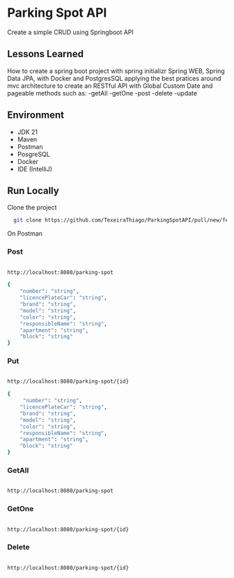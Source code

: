 # Parking Spot API

Create a simple CRUD using Springboot API

## Lessons Learned

How to create a spring boot project with spring initializr Spring WEB, Spring Data JPA, with Docker and PostgresSQL applying the best pratices around mvc architecture to create an RESTful API with Global Custom Date and pageable methods such as:
-getAll
-getOne
-post
-delete
-update  

## Environment 
- JDK 21
- Maven
- Postman
- PosgreSQL
- Docker
- IDE (IntelliJ)

## Run Locally

Clone the project

```bash
  git clone https://github.com/TexeiraThiago/ParkingSpotAPI/pull/new/feature1
```

On Postman

### Post

```bash

http://localhost:8080/parking-spot

{
    "number": "string",
    "licencePlateCar": "string",
    "brand": "string",
    "model": "string",
    "color": "string",
    "responsibleName": "string",
    "apartment": "string",
    "block": "string"
}
```

### Put
```bash

http://localhost:8080/parking-spot/{id}

{
     "number": "string",
    "licencePlateCar": "string",
    "brand": "string",
    "model": "string",
    "color": "string",
    "responsibleName": "string",
    "apartment": "string",
    "block": "string"
}
```

### GetAll
```bash

http://localhost:8080/parking-spot
```
### GetOne

```bash

http://localhost:8080/parking-spot/{id}
```

### Delete

```bash

http://localhost:8080/parking-spot/{id}
```
